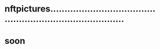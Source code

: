 # nftpictures...............................................................................
# soon
